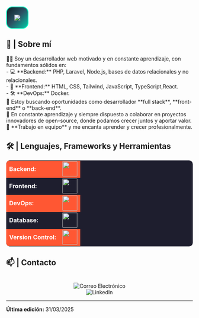 <img 
  src="https://readme-typing-svg.herokuapp.com/?font=JetBrains+Mono&weight=700&size=40&vCenter=true&width=850&height=110&duration=2800&color=00ffc3&lines=Hola,+mi+nombre+es+Larry!;+Soy+desarrollador+web+Fullstack!;+Bienvenido+a+mi+perfil!" 
  style="
    background: linear-gradient(135deg, #0f2027, #2c5364, #00c9a7);
    border-radius: 16px; 
    padding: 20px; 
    border: 2px solid #00ffc3;
  "
/>







<h2>📖 | Sobre mí</h2> 
👨‍💻 Soy un desarrollador web motivado y en constante aprendizaje, con fundamentos sólidos en:  <br/>
- 💻 **Backend:** PHP, Laravel, Node.js, bases de datos relacionales y no relacionales.  <br/>
- 🎨 **Frontend:** HTML, CSS, Tailwind, JavaScript, TypeScript,React.  <br/>
- 🛠️ **DevOps:** Docker.  <br/>
🔭 Estoy buscando oportunidades como desarrollador **full stack**, **front-end** o **back-end**.  <br/>
🌱 En constante aprendizaje y siempre dispuesto a colaborar en proyectos innovadores de open-source, donde podamos crecer juntos y aportar valor. <br/>
👯 **Trabajo en equipo** y me encanta aprender y crecer profesionalmente.  <br/>





<h2>🛠️ | Lenguajes, Frameworks y Herramientas</h2>
<table align="center" style="background-color:#1E1E2E; color:white; border-radius:10px;">
    <tr style="background-color:#FF5733;">
        <td style="font-weight: bold; padding-right: 10px;">Backend:</td>
        <td><img height="40" src="https://skillicons.dev/icons?i=php,laravel,nodejs,express"/></td>
    </tr>
    <tr>
        <td style="font-weight: bold; padding-right: 10px;">Frontend:</td>
        <td><img height="40" src="https://skillicons.dev/icons?i=react,tailwind,html,css,js,typescript"/></td>
    </tr>
    <tr style="background-color:#FF5733;">
        <td style="font-weight: bold; padding-right: 10px;">DevOps:</td>
        <td><img height="40" src="https://skillicons.dev/icons?i=docker"/></td>
    </tr>
    <tr>
        <td style="font-weight: bold; padding-right: 10px;">Database:</td>
        <td><img height="40" src="https://skillicons.dev/icons?i=mysql,mongodb,postgresql"/></td>
    </tr>
    <tr style="background-color:#FF5733;">
        <td style="font-weight: bold; padding-right: 10px;">Version Control:</td>
        <td><img height="40" src="https://skillicons.dev/icons?i=git"/></td>
    </tr>
</table>

<h2>📫 | Contacto</h2>
<div align="center"> <br/>
  <a href="mailto:lyyos.info@gmail.com" style="text-decoration:none;">
    <img src="https://img.shields.io/badge/Correo-Electronico-D14836?style=for-the-badge&logo=gmail&logoColor=white" alt="Correo Electrónico" />
  </a> <br/>
  <a href="https://www.linkedin.com/in/larry-yoffre-9b45102bb" style="text-decoration:none;">
    <img src="https://img.shields.io/badge/LinkedIn-0077B5?style=for-the-badge&logo=linkedin&logoColor=white" alt="LinkedIn" />
  </a>
</div>



------

**Última edición:** 31/03/2025
